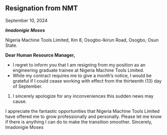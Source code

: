 ## Resignation from NMT

September 10, 2024 

***Imadonigie Moses***

Nigeria Machine Tools Limited, 
Km 8, Osogbo-Ikirun Road, 
Osogbo, Osun State.

**Dear Human Resource Manager,** 

* I regret to inform you that I am resigning from my position as an engineering
graduate trainee at Nigeria Machine Tools Limited.
* While my contract requires me to give a month’s notice, I would be grateful
if I could cease working with effect from the thirteenth (13) day of September.

1. I sincerely apologize for any inconveniences this sudden news may cause.
   
I appreciate the fantastic opportunities that Nigeria Machine Tools Limited 
have offered me to grow professionally and personally. 
Please let me know if there is anything I can do to make the transition 
smoother. 
Sincerely, 
Imadonigie Moses  
